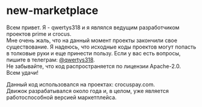 new-marketplace
=========

Всем привет. Я - qwertys318 и я являлся ведущим разработчиком проектов prime и crocus.  
Мне очень жаль, что на данный момент проекты закончили свое существование. Я надеюсь, что исходные коды проектов могут попасть в толковые руки и еще принести пользу. Если у вас есть вопросы, пишите в телеграм: [@qwertys318](https://t.me/qwertys318).  
Не забывайте, что код распространяется по лицензии Apache-2.0.  
Всем удачи!

Данный код использовался на проектах: crocuspay.com.  
Движок разрабатывался около года и, в целом, уже является работоспособной версией маркетплейса.
